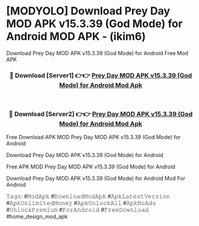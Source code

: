 # [MODYOLO] Download Prey Day MOD APK v15.3.39 (God Mode) for Android MOD APK - (ikim6)
Download Prey Day MOD APK v15.3.39 (God Mode) for Android Free Mod APK

<div align="center">
<h3>🔴 Download [Server1] 👉👉 <a href="https://apk-comot.site?title=Prey_Day_MOD_APK_v15.3.39_(God_Mode)_for_Android">Prey Day MOD APK v15.3.39 (God Mode) for Android Mod Apk</a></h3><br>

<h3>🔴 Download [Server2] 👉👉 <a href="https://apk-comot.site?title=Prey_Day_MOD_APK_v15.3.39_(God_Mode)_for_Android">Prey Day MOD APK v15.3.39 (God Mode) for Android Mod Apk</a></h3>
</div>


Free Download APK MOD Prey Day MOD APK v15.3.39 (God Mode) for Android

Download Prey Day MOD APK v15.3.39 (God Mode) for Android 

Free APK MOD Prey Day MOD APK v15.3.39 (God Mode) for Android 

Download Prey Day MOD APK v15.3.39 (God Mode) for Android Mod For Android

𝚃𝚊𝚐𝚜: #𝙼𝚘𝚍𝙰𝚙𝚔 #𝙳𝚘𝚠𝚗𝚕𝚘𝚊𝚍𝙼𝚘𝚍𝙰𝚙𝚔 #𝙰𝚙𝚔𝙻𝚊𝚝𝚎𝚜𝚝𝚅𝚎𝚛𝚜𝚒𝚘𝚗 #𝙰𝚙𝚔𝚄𝚗𝚕𝚒𝚖𝚒𝚝𝚎𝚍𝙼𝚘𝚗𝚎𝚢 #𝙰𝚙𝚔𝚄𝚗𝚕𝚘𝚌𝚔𝙰𝚕𝚕 #𝙰𝚙𝚔𝙽𝚘𝙰𝚍𝚜 #𝚄𝚗𝚕𝚘𝚌𝚔𝙿𝚛𝚎𝚖𝚒𝚞𝚖 #𝙵𝚘𝚛𝙰𝚗𝚍𝚛𝚘𝚒𝚍 #𝙵𝚛𝚎𝚎𝙳𝚘𝚠𝚗𝚕𝚘𝚊𝚍 #home_design_mod_apk